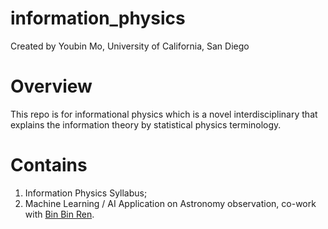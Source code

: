 # information_physics
Created by Youbin Mo, University of California, San Diego

# Overview
This repo is for informational physics which is a novel interdisciplinary that explains the information theory by statistical physics terminology. 

# Contains
1. Information Physics Syllabus;
2. Machine Learning / AI Application on Astronomy observation, co-work with [Bin Bin Ren](https://sites.google.com/view/bin-ren/home).
